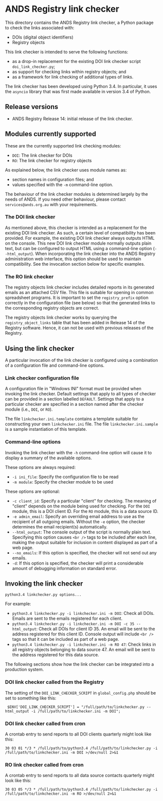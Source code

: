 ANDS Registry link checker
==========================

This directory contains the ANDS Registry link checker, a Python
package to check the links associated with:

* DOIs (digital object identifiers)
* Registry objects

This link checker is intended to serve the following functions:

* as a drop-in replacement for the existing DOI link checker script
  `doi_link_checker.py`;
* as support for checking links within registry objects; and
* as a framework for link checking of additional types of links.

The link checker has been developed using Python 3.4. In particular,
it uses the `asyncio` library that was first made available in
version 3.4 of Python.


## Release versions

* ANDS Registry Release 14: initial release of the link checker.


## Modules currently supported

These are the currently supported link checking modules:

* `DOI`: The link checker for DOIs
* `RO`: The link checker for registry objects

As explained below, the link checker uses module names as:

* section names in configuration files; and
* values specified with the `-m` command-line option.

The behaviour of the link checker modules is determined largely by the
needs of ANDS. If you need other behaviour, please contact
`services@ands.org.au` with your requirements.


### The DOI link checker

As mentioned above, this checker is intended as a replacement for the
existing DOI link checker. As such, a certain level of compatibility
has been provided. For example, the existing DOI link checker always
outputs HTML on the console. This new DOI link checker module normally
outputs plain text, but can be configured to output HTML using a
command-line option (`--html_output`). When incorporating the link
checker into the ANDS Registry administration web interface, this
option should be used to maintain compatibility.  See the invocation
section below for specific examples.


### The RO link checker

The registry objects link checker includes detailed reports in its
generated emails as an attached CSV file. This file is suitable for
opening in common spreadsheet programs. It is important to set the
`registry_prefix` option correctly in the configuration file (see
below) so that the generated links to the corresponding registry
objects are correct.

The registry objects link checker works by querying the
`registry_object_links` table that has been added in Release 14 of the
Registry software. Hence, it can not be used with previous releases of
the Registry.


## Using the link checker

A particular invocation of the link checker is configured using a
combination of a configuration file and command-line options.


### Link checker configuration file

A configuration file in "Windows INI" format must be provided when
invoking the link checker.  Default settings that apply to all types
of checker can be provided in a section labelled `DEFAULT`. Settings
that apply to a particular checker are specified in a section named
after the checker module (i.e., `DOI`, or `RO`).

The file `linkchecker.ini.template` contains a template suitable for
constructing your own `linkchecker.ini` file.  The file
`linkchecker.ini.sample` is a sample instantiation of this template.


### Command-line options

Invoking the link checker with the `-h` command-line option will cause
it to display a summary of the available options.

These options are always required:

* `-i ini_file`: Specify the configuration file to be read
* `-m module`: Specify the checker module to be used

These options are optional:

* `-c client_id`: Specify a particular "client" for checking. The
  meaning of "client" depends on the module being used for checking.
  For the `DOI` module, this is a DOI client ID. For the `RO` module,
  this is a data source ID.
* `-e admin_email`: Specify an overriding email address to use as
  the recipient of all outgoing emails. Without the `-e` option, the
  checker determines the email recipient(s) automatically.
* `--html_output`: The console output of the script is normally plain
  text. Specifying this option causes `<br />` tags to be included
  after each line, making the output suitable for inclusion in content
  displayed as part of a web page.
* `--no_emails`: If this option is specified, the checker will not
  send out any emails.
* `-d`: If this option is specified, the checker will print a
  considerable amount of debugging information on standard error.


## Invoking the link checker

`python3.4 linkchecker.py options...`

For example:

* `python3.4 linkchecker.py -i linkchecker.ini -m DOI`: Check all
  DOIs. Emails are sent to the emails registered for each client.
* `python3.4 linkchecker.py -i linkchecker.ini -m DOI -c 35
  --html_output`: Check all DOIs for client ID 35. An email will be sent
  to the address registered for this client ID. Console output will
  include `<br />` tags so that it can be included as part of a web
  page.
* `python3.4 linkchecker.py -i linkchecker.ini -m RO 47`: Check links in
  all registry objects belonging to data source 47. An email will be
  sent to the address registered for this data source.

The following sections show how the link checker can be integrated
into a production system.


### DOI link checker called from the Registry


The setting of the `DOI_LINK_CHECKER_SCRIPT` in `global_config.php`
should be set to something like this:

     $ENV['DOI_LINK_CHECKER_SCRIPT'] = "/full/path/to/linkchecker.py --html_output -i /full/path/to/linkchecker.ini -m DOI";


### DOI link checker called from cron

A crontab entry to send reports to all DOI clients quarterly might
look like this:

    30 03 01 */3 * /full/path/to/python3.4 /full/path/to/linkchecker.py -i /full/path/to/linkchecker.ini -m DOI >/dev/null 2>&1


### RO link checker called from cron

A crontab entry to send reports to all data source contacts quarterly
might look like this:

    30 03 05 */3 * /full/path/to/python3.4 /full/path/to/linkchecker.py -i /full/path/to/linkchecker.ini -m RO >/dev/null 2>&1
